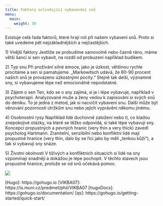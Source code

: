 ```yaml
---
title: Faktory ovlivňující vybavování snů 
menu:
  main:
    weight: 30
---
```


<p id="zdroj1">
</p>
<p id="zdroj2">
Existuje celá řada faktorů, které hrají roli při našem vybavení snů. Proto si také uvedeme pět nejzákladnějších a nejčastějších.
<p>1) Vnější faktory
Jestliže se probudíme samovolně nebo časně ráno, máme větší šanci si sen vybavit, na rozdíl od probuzení například budíkem.</p>
<p>2) Typ snu
 Při prožívání silné emoce, jako je úzkost, většinou rychle procitáme a sen si pamatujeme. „Markowitsch udává, že 80-90 procent našich snů je provázeno úzkostnými pocity.“ Stejně tak delší, významné sny, si vybavujeme lépe než emocionálně nepodstatné.</p>
<p>3) Zájem o sen
 Ten, kdo se o sny zajímá, si je i lépe vybavuje, například v psychoterapii. Analyzované muže a ženy vedou k zapisování si svých snů do deníku. To je jedna z metod, jak si nacvičit vybavení snu. Další může být věnování pozornosti útržkům snu nebo jejich vyprávění někomu jinému.</p>
<p>4) Osobnostní rysy
 Například lidé duchovně založení nebo ti, co kladou znepokojivé otázky, na které se těžko odpovídá, si také lépe vybavují sny. Koncepci propustných a pevných hranic (very thin a very thick) zavedl psycholog Hartmann. Zranitelní, senzibilní nebo konfliktní lidé mají propustné hranice (very thin, dalo by se říci jako by měli „tenkou kůži“), a tak si vybavují sny snáze.</p>
<p>5) Životní okolnosti
 V tíživých a konfliktních situacích si lidé na sny vzpomínají snadněji a dokážou je lépe pochopit. V těchto stavech jsou propustné hranice, protože se od snů očekává pomoc.</p>

</p>
<p id="zdroj3"> 

</p>
<p id="zdroj4"> 

</p>

<p id="zdroj5"> 

</p>

<p id="zdroj6"> 

</p>

<p id="zdroj7"> 

</p>

<p id="zdroj8"> 

</p>

<p id="zdroj9"> 


</p>
<img src="https://i.udemycdn.com/course/750x422/792640_6e1b.jpg">
<p>
[Hugo]: https://gohugo.io
[VIKBA07]: https://is.muni.cz/predmet/phil/VIKBA07
[hugoDocs]: https://gohugo.io/documentation/
[qs]: https://gohugo.io/getting-started/quick-start/
</p>